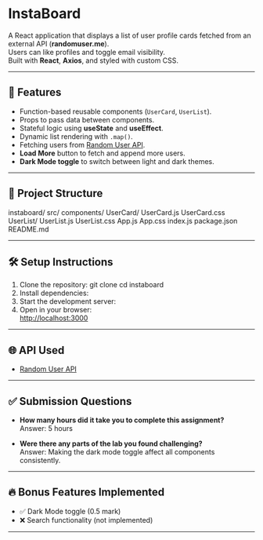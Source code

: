 # InstaBoard

A React application that displays a list of user profile cards fetched from an external API (**randomuser.me**).  
Users can like profiles and toggle email visibility.  
Built with **React**, **Axios**, and styled with custom CSS.

---

## 🚀 Features

- Function-based reusable components (`UserCard`, `UserList`).
- Props to pass data between components.
- Stateful logic using **useState** and **useEffect**.
- Dynamic list rendering with `.map()`.
- Fetching users from [Random User API](https://randomuser.me/).
- **Load More** button to fetch and append more users.
- **Dark Mode toggle** to switch between light and dark themes.

---

## 📂 Project Structure

instaboard/
src/
components/
UserCard/
UserCard.js
UserCard.css
UserList/
UserList.js
UserList.css
App.js
App.css
index.js
package.json
README.md


---


## 🛠️ Setup Instructions

1. Clone the repository:
git clone <your-repo-link>
cd instaboard
2. Install dependencies:
3. Start the development server:
4. Open in your browser:  
[http://localhost:3000](http://localhost:3000)

---

## 🌐 API Used

- [Random User API](https://randomuser.me/api/?results=12)

---

## ✅ Submission Questions

- **How many hours did it take you to complete this assignment?**  
Answer: 5 hours

- **Were there any parts of the lab you found challenging?**  
Answer: Making the dark mode toggle affect all components consistently.


---

## 🔥 Bonus Features Implemented

- ✅ Dark Mode toggle (0.5 mark)  
- ❌ Search functionality (not implemented)

---